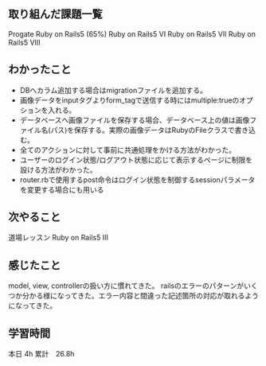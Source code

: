 
## 取り組んだ課題一覧
Progate
Ruby on Rails5 (65%)
    Ruby on Rails5 Ⅵ
    Ruby on Rails5 Ⅶ
    Ruby on Rails5 Ⅷ

## わかったこと
- DBへカラム追加する場合はmigrationファイルを追加する。
- 画像データをinputタグよりform_tagで送信する時にはmultiple:trueのオプションを入れる。
- データベースへ画像ファイルを保存する場合、データベース上の値は画像ファイル名(パス)を保存する。実際の画像データはRubyのFileクラスで書き込む。
- 全てのアクションに対して事前に共通処理をかける方法がわかった。
- ユーザーのログイン状態/ログアウト状態に応じて表示するページに制限を設ける方法がわかった。
- router.rbで使用するpost命令はログイン状態を制御するsessionパラメータを変更する場合にも用いる

## 次やること
道場レッスン Ruby on Rails5 Ⅲ

## 感じたこと
model, view, controllerの扱い方に慣れてきた。
railsのエラーのパターンがいくつか分かる様になってきた。エラー内容と間違った記述箇所の対応が取れるようになってきた。

## 学習時間
本日 4h
累計　26.8h